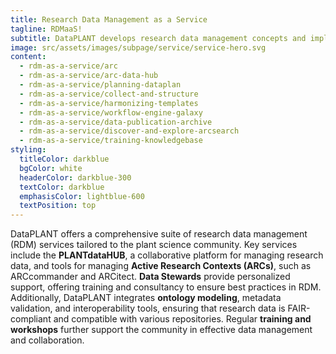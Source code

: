 ```yaml
---
title: Research Data Management as a Service
tagline: RDMaaS!
subtitle: DataPLANT develops research data management concepts and implements them as services for the plant research community.
image: src/assets/images/subpage/service/service-hero.svg
content: 
  - rdm-as-a-service/arc
  - rdm-as-a-service/arc-data-hub
  - rdm-as-a-service/planning-dataplan
  - rdm-as-a-service/collect-and-structure
  - rdm-as-a-service/harmonizing-templates
  - rdm-as-a-service/workflow-engine-galaxy
  - rdm-as-a-service/data-publication-archive
  - rdm-as-a-service/discover-and-explore-arcsearch
  - rdm-as-a-service/training-knowledgebase
styling:
  titleColor: darkblue
  bgColor: white
  headerColor: darkblue-300
  textColor: darkblue
  emphasisColor: lightblue-600
  textPosition: top
--- 
```


DataPLANT offers a comprehensive suite of research data management (RDM) services tailored to the plant science community. Key services include the **PLANTdataHUB**, a collaborative platform for managing research data, and tools for managing **Active Research Contexts (ARCs)**, such as ARCcommander and ARCitect. **Data Stewards** provide personalized support, offering training and consultancy to ensure best practices in RDM. Additionally, DataPLANT integrates **ontology modeling**, metadata validation, and interoperability tools, ensuring that research data is FAIR-compliant and compatible with various repositories. Regular **training and workshops** further support the community in effective data management and collaboration.
